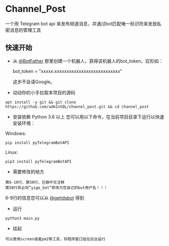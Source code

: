# Channel_Post

一个用 Telegram bot api 来发布频道消息，并通过bot匹配唯一标识符来发放私密消息的管理工具

## 快速开始

* 从 [@BotFather](https://t.me/BotFather) 那里创建一个机器人，获得该机器人的bot_token，应形如：

    bot_token = "xxxxx:xxxxxxxxxxxxxxxxxxxxxxxxxxx"

    这步不会请Google。

* 动动你的小手拉取本项目的源码
```shell
apt install -y git && git clone https://github.com/adm1nSQL/channel_post.git && cd channel_post
```

* 安装依赖 Python 3.6 以上
您可以用以下命令，在当前项目目录下运行以快速安装环境：

Windows:

```
pip install pyTelegramBotAPI
```

Linux:

```
pip3 install pyTelegramBotAPI
```

* 需要修改的地方
```shell
第6-10行、第50行，已做中文注释
第50行务必将“yige_bot”修改为您自己的bot用户名！！！
```
6-9行的信息您可以从 [@getidsbot](https://t.me/getidsbot) 得到


* 运行
```shell
python3 main.py
```

* 挂起
```shell
可以使用screen或者pm2等工具，将程序窗口挂在后台运行
```
